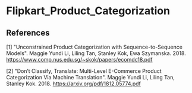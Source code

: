 # Flipkart_Product_Categorization

## References

[1] "Unconstrained Product Categorization with Sequence-to-Sequence Models". Maggie Yundi Li, Liling Tan, Stanley Kok, Ewa Szymanska. 2018. https://www.comp.nus.edu.sg/~skok/papers/ecomdc18.pdf

[2] "Don’t Classify, Translate: Multi-Level E-Commerce Product Categorization Via Machine Translation". Maggie Yundi Li, Liling Tan, Stanley Kok. 2018. https://arxiv.org/pdf/1812.05774.pdf

